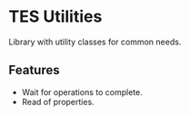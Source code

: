 # TES Utilities

Library with utility classes for common needs.

## Features

- Wait for operations to complete.
- Read of properties.
